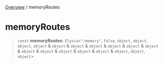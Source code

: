 [Overview](../index.md) / memoryRoutes

# memoryRoutes

> `const` **memoryRoutes**: `Elysia`\<`"/memory"`, `false`, `object`, `object`, `object`, `object` & `object` & `object` & `object` & `object` & `object` & `object` & `object` & `object` & `object` & `object` & `object` & `object`, `object`, `object`\>
